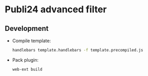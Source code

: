 # Publi24 advanced filter

## Development

- Compile template:
  ```bash
  handlebars template.handlebars -f template.precompiled.js
  ```
- Pack plugin:
  ```bash
  web-ext build
  ```
